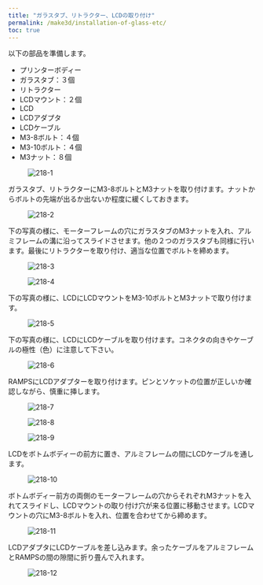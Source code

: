 ```yaml
---
title: "ガラスタブ、リトラクター、LCDの取り付け"
permalink: /make3d/installation-of-glass-etc/
toc: true
---
```

以下の部品を準備します。

- プリンターボディー
- ガラスタブ：３個
- リトラクター
- LCDマウント：２個
- LCD
- LCDアダプタ
- LCDケーブル
- M3-8ボルト：４個
- M3-10ボルト：４個
- M3ナット：８個

<figure>
  <img src="{{ '/assets/images/make3d/218/218-1.webp' | relative_url }}" alt="218-1">
</figure>

ガラスタブ、リトラクターにM3-8ボルトとM3ナットを取り付けます。ナットからボルトの先端が出るか出ないか程度に緩くしておきます。

<figure>
  <img src="{{ '/assets/images/make3d/218/218-2.webp' | relative_url }}" alt="218-2">
</figure>

下の写真の様に、モーターフレームの穴にガラスタブのM3ナットを入れ、アルミフレームの溝に沿ってスライドさせます。他の２つのガラスタブも同様に行います。最後にリトラクターを取り付け、適当な位置でボルトを締めます。

<figure>
  <img src="{{ '/assets/images/make3d/218/218-3.webp' | relative_url }}" alt="218-3">
</figure>

<figure>
  <img src="{{ '/assets/images/make3d/218/218-4.webp' | relative_url }}" alt="218-4">
</figure>

下の写真の様に、LCDにLCDマウントをM3-10ボルトとM3ナットで取り付けます。

<figure>
  <img src="{{ '/assets/images/make3d/218/218-5.webp' | relative_url }}" alt="218-5">
</figure>

下の写真の様に、LCDにLCDケーブルを取り付けます。コネクタの向きやケーブルの極性（色）に注意して下さい。

<figure>
  <img src="{{ '/assets/images/make3d/218/218-6.webp' | relative_url }}" alt="218-6">
</figure>

RAMPSにLCDアダプターを取り付けます。ピンとソケットの位置が正しいか確認しながら、慎重に挿します。

<figure>
  <img src="{{ '/assets/images/make3d/218/218-7.webp' | relative_url }}" alt="218-7">
</figure>

<figure>
  <img src="{{ '/assets/images/make3d/218/218-8.webp' | relative_url }}" alt="218-8">
</figure>

<figure>
  <img src="{{ '/assets/images/make3d/218/218-9.webp' | relative_url }}" alt="218-9">
</figure>

LCDをボトムボディーの前方に置き、アルミフレームの間にLCDケーブルを通します。

<figure>
  <img src="{{ '/assets/images/make3d/218/218-10.webp' | relative_url }}" alt="218-10">
</figure>

ボトムボディー前方の両側のモーターフレームの穴からそれぞれM3ナットを入れてスライドし、LCDマウントの取り付け穴が来る位置に移動させます。LCDマウントの穴にM3-8ボルトを入れ、位置を合わせてから締めます。

<figure>
  <img src="{{ '/assets/images/make3d/218/218-11.webp' | relative_url }}" alt="218-11">
</figure>

LCDアダプタにLCDケーブルを差し込みます。余ったケーブルをアルミフレームとRAMPSの間の隙間に折り畳んで入れます。

<figure>
  <img src="{{ '/assets/images/make3d/218/218-12.webp' | relative_url }}" alt="218-12">
</figure>
